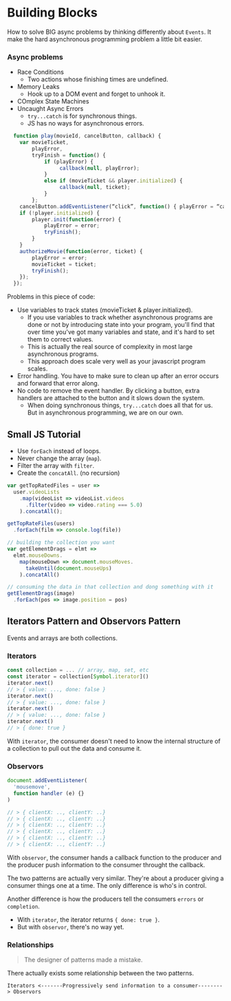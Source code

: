 # Building Blocks

How to solve BIG async problems by thinking differently about `Events`. It make the hard asynchronous programming problem a little bit easier.

### Async problems

- Race Conditions
  - Two actions whose finishing times are undefined.
- Memory Leaks
  - Hook up to a DOM event and forget to unhook it.
- COmplex State Machines
- Uncaught Async Errors
  - `try...catch` is for synchronous things.
  - JS has no ways for asynchronous errors.

```javascript
  function play(movieId, cancelButton, callback) {
    var movieTicket,
        playError,
        tryFinish = function() {
            if (playError) {
                 callback(null, playError);
            }
            else if (movieTicket && player.initialized) {
                 callback(null, ticket);
            }
        };
    cancelButton.addEventListener(“click”, function() { playError = “cancelled”; }
    if (!player.initialized) {
        player.init(function(error) {
            playError = error;
            tryFinish();   
        }
    }
    authorizeMovie(function(error, ticket) {
        playError = error;
        movieTicket = ticket;
        tryFinish();   
    });
  });
```

Problems in this piece of code:

- Use variables to track states (movieTicket & player.initialized).
  - If you use variables to track whether asynchronous programs are done or not by introducing state into your program, you'll find that over time you've got many variables and state, and it's hard to set them to correct values. 
  - This is actually the real source of complexity in most large asynchronous programs.
  - This approach does scale very well as your javascript program scales.
- Error handling. You have to make sure to clean up after an error occurs and forward that error along.
- No code to remove the event handler. By clicking a button, extra handlers are attached to the button and it slows down the system.
  - When doing synchronous things, `try...catch` does all that for us. But in asynchronous programming, we are on our own.


## Small JS Tutorial

- Use `forEach` instead of loops.
- Never change the array (`map`).
- Filter the array with `filter`.
- Create the `concatAll`. (no recursion)

```javascript
var getTopRatedFiles = user => 
  user.videoLists
    .map(videoList => videoList.videos
      .filter(video => video.rating === 5.0)
    ).concatAll();

getTopRateFiles(users)
  .forEach(film => console.log(file))
```

```javascript
// building the collection you want
var getElementDrags = elmt =>
  elmt.mouseDowns.
    map(mouseDown => document.mouseMoves.
      takeUntil(document.mouseUps)
    ).concatAll()

// consuming the data in that collection and dong something with it
getElementDrags(image)
  .forEach(pos => image.position = pos)
```

## Iterators Pattern and Observors Pattern

Events and arrays are both collections.

### Iterators

```javascript
const collection = ... // array, map, set, etc
const iterator = collection[Symbol.iterator]()
iterator.next() 
// > { value: ..., done: false }
iterator.next() 
// > { value: ..., done: false }
iterator.next() 
// > { value: ..., done: false }
iterator.next() 
// > { done: true }
```

With `iterator`, the consumer doesn't need to know the internal structure of a collection to pull out the data and consume it. 

### Observors

```javascript
document.addEventListener(
  'mousemove',
  function handler (e) {}
)

// > { clientX: .., clientY: ..}
// > { clientX: .., clientY: ..}
// > { clientX: .., clientY: ..}
// > { clientX: .., clientY: ..}
// > { clientX: .., clientY: ..}
// > { clientX: .., clientY: ..}
```

With `observor`, the consumer hands a callback function to the producer and the producer push information to the consumer throught the callback.


The two patterns are actually very similar. They're about a producer giving a consumer things one at a time. The only difference is who's in control.

Another difference is how the producers tell the consumers `errors` or `completion`.

- With `iterator`, the iterator returns `{ done: true }`.
- But with `observor`, there's no way yet.

### Relationships

> The designer of patterns made a mistake.

There actually exists some relationship between the two patterns. 

`Iterators <-------Progressively send information to a consumer--------> Observors`
